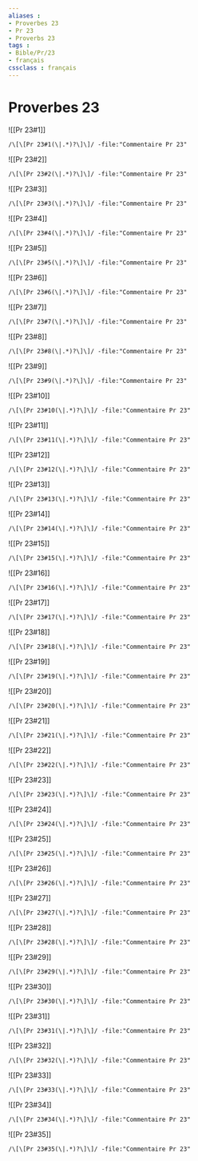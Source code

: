 ```yaml
---
aliases : 
- Proverbes 23
- Pr 23
- Proverbs 23
tags : 
- Bible/Pr/23
- français
cssclass : français
---
```


# Proverbes 23

![[Pr 23#1]]

```query
/\[\[Pr 23#1(\|.*)?\]\]/ -file:"Commentaire Pr 23"
```

![[Pr 23#2]]

```query
/\[\[Pr 23#2(\|.*)?\]\]/ -file:"Commentaire Pr 23"
```

![[Pr 23#3]]

```query
/\[\[Pr 23#3(\|.*)?\]\]/ -file:"Commentaire Pr 23"
```

![[Pr 23#4]]

```query
/\[\[Pr 23#4(\|.*)?\]\]/ -file:"Commentaire Pr 23"
```

![[Pr 23#5]]

```query
/\[\[Pr 23#5(\|.*)?\]\]/ -file:"Commentaire Pr 23"
```

![[Pr 23#6]]

```query
/\[\[Pr 23#6(\|.*)?\]\]/ -file:"Commentaire Pr 23"
```

![[Pr 23#7]]

```query
/\[\[Pr 23#7(\|.*)?\]\]/ -file:"Commentaire Pr 23"
```

![[Pr 23#8]]

```query
/\[\[Pr 23#8(\|.*)?\]\]/ -file:"Commentaire Pr 23"
```

![[Pr 23#9]]

```query
/\[\[Pr 23#9(\|.*)?\]\]/ -file:"Commentaire Pr 23"
```

![[Pr 23#10]]

```query
/\[\[Pr 23#10(\|.*)?\]\]/ -file:"Commentaire Pr 23"
```

![[Pr 23#11]]

```query
/\[\[Pr 23#11(\|.*)?\]\]/ -file:"Commentaire Pr 23"
```

![[Pr 23#12]]

```query
/\[\[Pr 23#12(\|.*)?\]\]/ -file:"Commentaire Pr 23"
```

![[Pr 23#13]]

```query
/\[\[Pr 23#13(\|.*)?\]\]/ -file:"Commentaire Pr 23"
```

![[Pr 23#14]]

```query
/\[\[Pr 23#14(\|.*)?\]\]/ -file:"Commentaire Pr 23"
```

![[Pr 23#15]]

```query
/\[\[Pr 23#15(\|.*)?\]\]/ -file:"Commentaire Pr 23"
```

![[Pr 23#16]]

```query
/\[\[Pr 23#16(\|.*)?\]\]/ -file:"Commentaire Pr 23"
```

![[Pr 23#17]]

```query
/\[\[Pr 23#17(\|.*)?\]\]/ -file:"Commentaire Pr 23"
```

![[Pr 23#18]]

```query
/\[\[Pr 23#18(\|.*)?\]\]/ -file:"Commentaire Pr 23"
```

![[Pr 23#19]]

```query
/\[\[Pr 23#19(\|.*)?\]\]/ -file:"Commentaire Pr 23"
```

![[Pr 23#20]]

```query
/\[\[Pr 23#20(\|.*)?\]\]/ -file:"Commentaire Pr 23"
```

![[Pr 23#21]]

```query
/\[\[Pr 23#21(\|.*)?\]\]/ -file:"Commentaire Pr 23"
```

![[Pr 23#22]]

```query
/\[\[Pr 23#22(\|.*)?\]\]/ -file:"Commentaire Pr 23"
```

![[Pr 23#23]]

```query
/\[\[Pr 23#23(\|.*)?\]\]/ -file:"Commentaire Pr 23"
```

![[Pr 23#24]]

```query
/\[\[Pr 23#24(\|.*)?\]\]/ -file:"Commentaire Pr 23"
```

![[Pr 23#25]]

```query
/\[\[Pr 23#25(\|.*)?\]\]/ -file:"Commentaire Pr 23"
```

![[Pr 23#26]]

```query
/\[\[Pr 23#26(\|.*)?\]\]/ -file:"Commentaire Pr 23"
```

![[Pr 23#27]]

```query
/\[\[Pr 23#27(\|.*)?\]\]/ -file:"Commentaire Pr 23"
```

![[Pr 23#28]]

```query
/\[\[Pr 23#28(\|.*)?\]\]/ -file:"Commentaire Pr 23"
```

![[Pr 23#29]]

```query
/\[\[Pr 23#29(\|.*)?\]\]/ -file:"Commentaire Pr 23"
```

![[Pr 23#30]]

```query
/\[\[Pr 23#30(\|.*)?\]\]/ -file:"Commentaire Pr 23"
```

![[Pr 23#31]]

```query
/\[\[Pr 23#31(\|.*)?\]\]/ -file:"Commentaire Pr 23"
```

![[Pr 23#32]]

```query
/\[\[Pr 23#32(\|.*)?\]\]/ -file:"Commentaire Pr 23"
```

![[Pr 23#33]]

```query
/\[\[Pr 23#33(\|.*)?\]\]/ -file:"Commentaire Pr 23"
```

![[Pr 23#34]]

```query
/\[\[Pr 23#34(\|.*)?\]\]/ -file:"Commentaire Pr 23"
```

![[Pr 23#35]]

```query
/\[\[Pr 23#35(\|.*)?\]\]/ -file:"Commentaire Pr 23"
```

